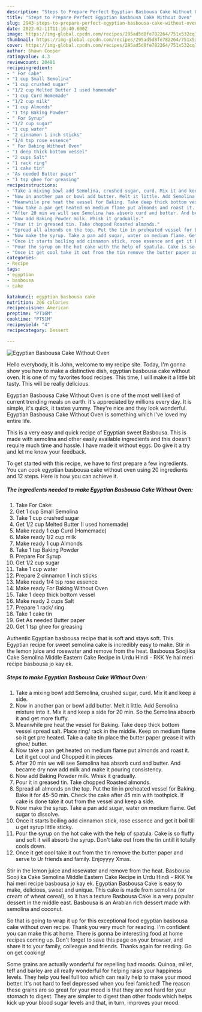```yaml
---
description: "Steps to Prepare Perfect Egyptian Basbousa Cake Without Oven"
title: "Steps to Prepare Perfect Egyptian Basbousa Cake Without Oven"
slug: 2943-steps-to-prepare-perfect-egyptian-basbousa-cake-without-oven
date: 2022-02-11T11:16:40.600Z
image: https://img-global.cpcdn.com/recipes/295ad5d8fe782264/751x532cq70/egyptian-basbousa-cake-without-oven-recipe-main-photo.jpg
thumbnail: https://img-global.cpcdn.com/recipes/295ad5d8fe782264/751x532cq70/egyptian-basbousa-cake-without-oven-recipe-main-photo.jpg
cover: https://img-global.cpcdn.com/recipes/295ad5d8fe782264/751x532cq70/egyptian-basbousa-cake-without-oven-recipe-main-photo.jpg
author: Shawn Cooper
ratingvalue: 4.3
reviewcount: 20481
recipeingredient:
- " For Cake"
- "1 cup Small Semolina"
- "1 cup crushed sugar"
- "1/2 cup Melted Butter I used homemade"
- "1 cup Curd Homemade"
- "1/2 cup milk"
- "1 cup Almonds"
- "1 tsp Baking Powder"
- " For Syrup"
- "1/2 cup sugar"
- "1 cup water"
- "2 cinnamon 1 inch sticks"
- "1/4 tsp rose essence"
- " For Baking Without Oven"
- "1 deep thick bottom vessel"
- "2 cups Salt"
- "1 rack ring"
- "1 cake tin"
- "As needed Butter paper"
- "1 tsp ghee for greasing"
recipeinstructions:
- "Take a mixing bowl add Semolina, crushed sugar, curd. Mix it and keep a side."
- "Now in another pan or bowl add butter. Melt it little. Add Semolina mixture into it. Mix it and keep a side for 20 min. So the Semolina absorb it and get more fluffy."
- "Meanwhile pre heat the vessel for Baking. Take deep thick bottom vessel spread salt. Place ring/ rack in the middle. Keep on medium flame so it get pre heated. Take a cake tin place the butter paper grease it with ghee/ butter."
- "Now take a pan get heated on medium flame put almonds and roast it. Let it get cool and Chopped it in pieces"
- "After 20 min we will see Semolina has absorb curd and butter. And became dry now add milk and make it pouring consistency."
- "Now add Baking Powder milk. Whisk it gradually."
- "Pour it in greased tin. Take chopped Roasted almonds."
- "Spread all almonds on the top. Put the tin in preheated vessel for Baking. Bake it for 45-50 min. Check the cake after 45 min with toothpick. If cake is done take it out from the vessel and keep a side."
- "Now make the syrup. Take a pan add sugar, water on medium flame. Get sugar to dissolve."
- "Once it starts boiling add cinnamon stick, rose essence and get it boil till u get syrup little sticky."
- "Pour the syrup on the hot cake with the help of spatula. Cake is so fluffy and soft it will absorb the syrup. Don&#39;t take out from the tin untill it totally cools down."
- "Once it get cool take it out from the tin remove the butter paper and serve to Ur friends and family. Enjoyyyy Xmas."
categories:
- Recipe
tags:
- egyptian
- basbousa
- cake

katakunci: egyptian basbousa cake 
nutrition: 206 calories
recipecuisine: American
preptime: "PT16M"
cooktime: "PT51M"
recipeyield: "4"
recipecategory: Dessert

---
```



![Egyptian Basbousa Cake Without Oven](https://img-global.cpcdn.com/recipes/295ad5d8fe782264/751x532cq70/egyptian-basbousa-cake-without-oven-recipe-main-photo.jpg)

Hello everybody, it is John, welcome to my recipe site. Today, I'm gonna show you how to make a distinctive dish, egyptian basbousa cake without oven. It is one of my favorites food recipes. This time, I will make it a little bit tasty. This will be really delicious.

Egyptian Basbousa Cake Without Oven is one of the most well liked of current trending meals on earth. It's appreciated by millions every day. It is simple, it's quick, it tastes yummy. They're nice and they look wonderful. Egyptian Basbousa Cake Without Oven is something which I've loved my entire life.

This is a very easy and quick recipe of Egyptian sweet Basbousa. This is made with semolina and other easily available ingredients and this doesn&#39;t require much time and hassle. I have made it without eggs. Do give it a try and let me know your feedback.


To get started with this recipe, we have to first prepare a few ingredients. You can cook egyptian basbousa cake without oven using 20 ingredients and 12 steps. Here is how you can achieve it.

<!--inarticleads1-->

##### The ingredients needed to make Egyptian Basbousa Cake Without Oven:

1. Take  For Cake:
1. Get 1 cup Small Semolina
1. Take 1 cup crushed sugar
1. Get 1/2 cup Melted Butter (I used homemade)
1. Make ready 1 cup Curd (Homemade)
1. Make ready 1/2 cup milk
1. Make ready 1 cup Almonds
1. Take 1 tsp Baking Powder
1. Prepare  For Syrup
1. Get 1/2 cup sugar
1. Take 1 cup water
1. Prepare 2 cinnamon 1 inch sticks
1. Make ready 1/4 tsp rose essence
1. Make ready  For Baking Without Oven
1. Take 1 deep thick bottom vessel
1. Make ready 2 cups Salt
1. Prepare 1 rack/ ring
1. Take 1 cake tin
1. Get As needed Butter paper
1. Get 1 tsp ghee for greasing


Authentic Egyptian basbousa recipe that is soft and stays soft. This Egyptian recipe for sweet semolina cake is incredibly easy to make. Stir in the lemon juice and rosewater and remove from the heat. Basbousa Sooji ka Cake Semolina Middle Eastern Cake Recipe in Urdu Hindi - RKK Ye hai meri recipe basbousa jo kay ek. 

<!--inarticleads2-->

##### Steps to make Egyptian Basbousa Cake Without Oven:

1. Take a mixing bowl add Semolina, crushed sugar, curd. Mix it and keep a side.
1. Now in another pan or bowl add butter. Melt it little. Add Semolina mixture into it. Mix it and keep a side for 20 min. So the Semolina absorb it and get more fluffy.
1. Meanwhile pre heat the vessel for Baking. Take deep thick bottom vessel spread salt. Place ring/ rack in the middle. Keep on medium flame so it get pre heated. Take a cake tin place the butter paper grease it with ghee/ butter.
1. Now take a pan get heated on medium flame put almonds and roast it. Let it get cool and Chopped it in pieces
1. After 20 min we will see Semolina has absorb curd and butter. And became dry now add milk and make it pouring consistency.
1. Now add Baking Powder milk. Whisk it gradually.
1. Pour it in greased tin. Take chopped Roasted almonds.
1. Spread all almonds on the top. Put the tin in preheated vessel for Baking. Bake it for 45-50 min. Check the cake after 45 min with toothpick. If cake is done take it out from the vessel and keep a side.
1. Now make the syrup. Take a pan add sugar, water on medium flame. Get sugar to dissolve.
1. Once it starts boiling add cinnamon stick, rose essence and get it boil till u get syrup little sticky.
1. Pour the syrup on the hot cake with the help of spatula. Cake is so fluffy and soft it will absorb the syrup. Don&#39;t take out from the tin untill it totally cools down.
1. Once it get cool take it out from the tin remove the butter paper and serve to Ur friends and family. Enjoyyyy Xmas.


Stir in the lemon juice and rosewater and remove from the heat. Basbousa Sooji ka Cake Semolina Middle Eastern Cake Recipe in Urdu Hindi - RKK Ye hai meri recipe basbousa jo kay ek. Egyptian Basbousa Cake is easy to make, delicious, sweet and unique. This cake is made from semolina (or cream of wheat cereal), so it has a texture Basbousa Cake is a very popular dessert in the middle east. Basbousa is an Arabian rich dessert made with semolina and coconut. 

So that is going to wrap it up for this exceptional food egyptian basbousa cake without oven recipe. Thank you very much for reading. I'm confident you can make this at home. There is gonna be interesting food at home recipes coming up. Don't forget to save this page on your browser, and share it to your family, colleague and friends. Thanks again for reading. Go on get cooking!

Some grains are actually wonderful for repelling bad moods. Quinoa, millet, teff and barley are all really wonderful for helping raise your happiness levels. They help you feel full too which can really help to make your mood better. It's not hard to feel depressed when you feel famished! The reason these grains are so great for your mood is that they are not hard for your stomach to digest. They are simpler to digest than other foods which helps kick up your blood sugar levels and that, in turn, improves your mood.
